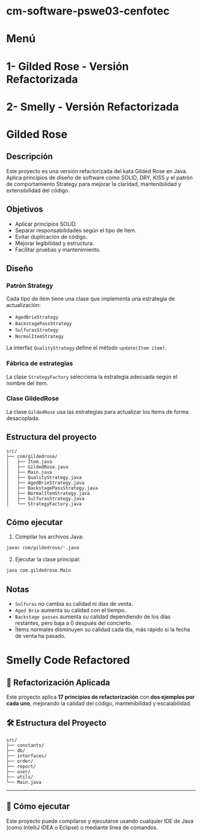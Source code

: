 # cm-software-pswe03-cenfotec

# Menú
# 1- Gilded Rose - Versión Refactorizada
# 2- Smelly - Versión Refactorizada



# Gilded Rose

## Descripción

Este proyecto es una versión refactorizada del kata Gilded Rose en Java. Aplica principios de diseño de software como SOLID, DRY, KISS y el patrón de comportamiento Strategy para mejorar la claridad, mantenibilidad y extensibilidad del código.

## Objetivos

- Aplicar principios SOLID.
- Separar responsabilidades según el tipo de ítem.
- Evitar duplicación de código.
- Mejorar legibilidad y estructura.
- Facilitar pruebas y mantenimiento.

## Diseño

### Patrón Strategy

Cada tipo de ítem tiene una clase que implementa una estrategia de actualización:

- `AgedBrieStrategy`
- `BackstagePassStrategy`
- `SulfurasStrategy`
- `NormalItemStrategy`

La interfaz `QualityStrategy` define el método `update(Item item)`.

### Fábrica de estrategias

La clase `StrategyFactory` selecciona la estrategia adecuada según el nombre del ítem.

### Clase GildedRose

La clase `GildedRose` usa las estrategias para actualizar los ítems de forma desacoplada.

## Estructura del proyecto

```
src/
├── com/gildedrose/
│   ├── Item.java
│   ├── GildedRose.java
│   ├── Main.java
│   ├── QualityStrategy.java
│   ├── AgedBrieStrategy.java
│   ├── BackstagePassStrategy.java
│   ├── NormalItemStrategy.java
│   ├── SulfurasStrategy.java
│   └── StrategyFactory.java
```

## Cómo ejecutar

1. Compilar los archivos Java:

```bash
javac com/gildedrose/*.java
```

2. Ejecutar la clase principal:

```bash
java com.gildedrose.Main
```

## Notas

- `Sulfuras` no cambia su calidad ni días de venta.
- `Aged Brie` aumenta su calidad con el tiempo.
- `Backstage passes` aumenta su calidad dependiendo de los días restantes, pero baja a 0 después del concierto.
- Ítems normales disminuyen su calidad cada día, más rápido si la fecha de venta ha pasado.



# Smelly Code Refactored


## 🧼 Refactorización Aplicada

Este proyecto aplica **17 principios de refactorización** con **dos ejemplos por cada uno**, mejorando la calidad del código, mantenibilidad y escalabilidad.

## 🛠️ Estructura del Proyecto

```
src/
├── constants/
├── db/
├── interfaces/
├── order/
├── report/
├── user/
├── utils/
└── Main.java
```

---

## 🚀 Cómo ejecutar

Este proyecto puede compilarse y ejecutarse usando cualquier IDE de Java (como IntelliJ IDEA o Eclipse) o mediante línea de comandos.
